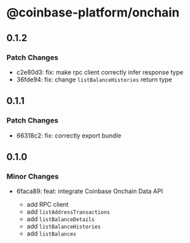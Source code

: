 # @coinbase-platform/onchain

## 0.1.2

### Patch Changes

- c2e80d3: fix: make rpc client correctly infer response type
- 36fde94: fix: change `listBalanceHistories` return type

## 0.1.1

### Patch Changes

- 66318c2: fix: correctly export bundle

## 0.1.0

### Minor Changes

- 6faca89: feat: integrate Coinbase Onchain Data API

  - add RPC client
  - add `listAddressTransactions`
  - add `listBalanceDetails`
  - add `listBalanceHistories`
  - add `listBalances`
